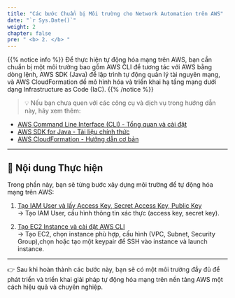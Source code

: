 ```yaml
---
title: "Các bước Chuẩn bị Môi trường cho Network Automation trên AWS"
date: "`r Sys.Date()`"
weight: 2
chapter: false
pre: " <b> 2. </b> "
---
```


{{% notice info %}}
Để thực hiện tự động hóa mạng trên AWS, bạn cần chuẩn bị một môi trường bao gồm AWS CLI để tương tác với AWS bằng dòng lệnh, AWS SDK (Java) để lập trình tự động quản lý tài nguyên mạng, và AWS CloudFormation để mô hình hóa và triển khai hạ tầng mạng dưới dạng Infrastructure as Code (IaC).
{{% /notice %}}

> 💡 Nếu bạn chưa quen với các công cụ và dịch vụ trong hướng dẫn này, hãy xem thêm:

- [AWS Command Line Interface (CLI) - Tổng quan và cài đặt](https://000011.awsstudygroup.com/vi/)
- [AWS SDK for Java - Tài liệu chính thức](https://docs.aws.amazon.com/sdk-for-java/latest/developer-guide/welcome.html)
- [AWS CloudFormation - Hướng dẫn cơ bản](https://docs.aws.amazon.com/AWSCloudFormation/latest/UserGuide/Welcome.html)

---

## 🚀 Nội dung Thực hiện

Trong phần này, bạn sẽ từng bước xây dựng môi trường để tự động hóa mạng trên AWS:

1. [Tạo IAM User và lấy Access Key, Secret Access Key, Public Key](2.1.1-createIAM/)  
   → Tạo IAM User, cấu hình thông tin xác thực (access key, secret key).

2. [Tạo EC2 Instance và cài đặt AWS CLI](2.1.2-createEC2/)  
   → Tạo EC2, chọn instance phù hợp, cấu hình (VPC, Subnet, Security Group),chọn hoặc tạo một keypair để SSH vào instance và launch instance.

---

👉 Sau khi hoàn thành các bước này, bạn sẽ có một môi trường đầy đủ để phát triển và triển khai giải pháp tự động hóa mạng trên nền tảng AWS một cách hiệu quả và chuyên nghiệp.
